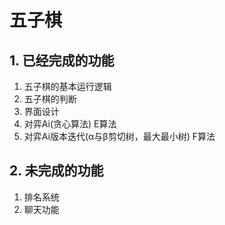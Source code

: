 # 五子棋

## 1. 已经完成的功能

1. 五子棋的基本运行逻辑
2. 五子棋的判断
3. 界面设计
4. 对弈Ai(贪心算法) E算法
5. 对弈Ai版本迭代(α与β剪切树，最大最小树) F算法

## 2. 未完成的功能

1. 排名系统
2. 聊天功能

